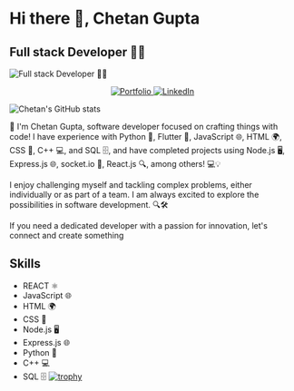 # Hi there 👋, Chetan Gupta

## Full stack Developer 🧑‍💻

![Full stack Developer 🧑‍💻](https://res.cloudinary.com/dq87rxvyn/image/upload/v1712568348/github-header-image_khzysy.png)

<p align="center">
 <a href="https://chetandevhub.vercel.app" target="_blank">
   <img src="https://img.shields.io/badge/Portfolio-Visit%20Now-brightgreen" alt="Portfolio">
 </a>
 <a href="https://www.linkedin.com/in/chetan-gupta-developer/" target="_blank">
   <img src="https://img.shields.io/badge/LinkedIn-Connect%20with%20me-blue" alt="LinkedIn">
 </a>
</p>

![Chetan's GitHub stats](https://github-readme-stats.vercel.app/api?username=Chetan2708&theme=cobalt_icons=true)

👋 I'm Chetan Gupta, software developer focused on crafting things with code! I have experience with Python 🐍, Flutter 📱, JavaScript 🌐, HTML 🌍, CSS 🎨, C++ 💻, and SQL 🗄️, and have completed projects using Node.js 🖥️, Express.js 🌐, socket.io 💬, React.js 🔍, among others! 💻💡

I enjoy challenging myself and tackling complex problems, either individually or as part of a team. I am always excited to explore the possibilities in software development. 🔍🛠️

If you need a dedicated developer with a passion for innovation, let's connect and create something

## Skills

- REACT ⚛️
- JavaScript 🌐
- HTML 🌍
- CSS 🎨
- Node.js 🖥️
- Express.js 🌐
- Python 🐍
- C++ 💻
- SQL 🗄️
[![trophy](https://github-profile-trophy.vercel.app/?username=Chetan2708)](https://github.com/ryo-ma/github-profile-trophy)
